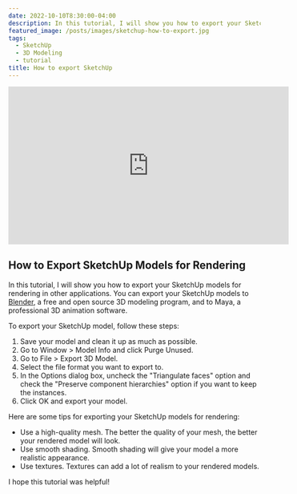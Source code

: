 ```yaml
---
date: 2022-10-10T8:30:00-04:00
description: In this tutorial, I will show you how to export your SketchUp models for rendering in other applications. You can export your SketchUp models to Blender.
featured_image: /posts/images/sketchup-how-to-export.jpg
tags:
  - SketchUp
  - 3D Modeling
  - tutorial
title: How to export SketchUp
---
```


<div class="iframe-16-9-container">
<iframe class="youTubeIframe" width="560" height="315" src="https://www.youtube.com/embed/cBgIpHFN86Q?rel=0" title="YouTube video player" frameborder="0" allow="accelerometer; autoplay; clipboard-write; encrypted-media; gyroscope; picture-in-picture; web-share" allowfullscreen></iframe>
</div>

## How to Export SketchUp Models for Rendering

In this tutorial, I will show you how to export your SketchUp models for rendering in other applications. You can export your SketchUp models to [Blender](../blender/blender.md), a free and open source 3D modeling program, and to Maya, a professional 3D animation software.

To export your SketchUp model, follow these steps:

1. Save your model and clean it up as much as possible.
2. Go to Window > Model Info and click Purge Unused.
3. Go to File > Export 3D Model.
4. Select the file format you want to export to.
5. In the Options dialog box, uncheck the "Triangulate faces" option and check the "Preserve component hierarchies" option if you want to keep the instances.
6. Click OK and export your model.

Here are some tips for exporting your SketchUp models for rendering:

- Use a high-quality mesh. The better the quality of your mesh, the better your rendered model will look.
- Use smooth shading. Smooth shading will give your model a more realistic appearance.
- Use textures. Textures can add a lot of realism to your rendered models.

I hope this tutorial was helpful!
